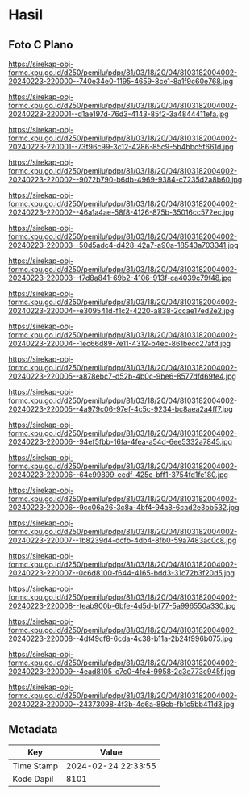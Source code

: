 # Hasil

## Foto C Plano

https://sirekap-obj-formc.kpu.go.id/d250/pemilu/pdpr/81/03/18/20/04/8103182004002-20240223-220000--740e34e0-1195-4659-8ce1-8a1f9c60e768.jpg

https://sirekap-obj-formc.kpu.go.id/d250/pemilu/pdpr/81/03/18/20/04/8103182004002-20240223-220001--d1ae197d-76d3-4143-85f2-3a4844411efa.jpg

https://sirekap-obj-formc.kpu.go.id/d250/pemilu/pdpr/81/03/18/20/04/8103182004002-20240223-220001--73f96c99-3c12-4286-85c9-5b4bbc5f661d.jpg

https://sirekap-obj-formc.kpu.go.id/d250/pemilu/pdpr/81/03/18/20/04/8103182004002-20240223-220002--9072b790-b6db-4969-9384-c7235d2a8b60.jpg

https://sirekap-obj-formc.kpu.go.id/d250/pemilu/pdpr/81/03/18/20/04/8103182004002-20240223-220002--46a1a4ae-58f8-4126-875b-35016cc572ec.jpg

https://sirekap-obj-formc.kpu.go.id/d250/pemilu/pdpr/81/03/18/20/04/8103182004002-20240223-220003--50d5adc4-d428-42a7-a90a-18543a703341.jpg

https://sirekap-obj-formc.kpu.go.id/d250/pemilu/pdpr/81/03/18/20/04/8103182004002-20240223-220003--f7d8a841-69b2-4106-913f-ca4039c79f48.jpg

https://sirekap-obj-formc.kpu.go.id/d250/pemilu/pdpr/81/03/18/20/04/8103182004002-20240223-220004--e309541d-f1c2-4220-a838-2ccae17ed2e2.jpg

https://sirekap-obj-formc.kpu.go.id/d250/pemilu/pdpr/81/03/18/20/04/8103182004002-20240223-220004--1ec66d89-7e11-4312-b4ec-861becc27afd.jpg

https://sirekap-obj-formc.kpu.go.id/d250/pemilu/pdpr/81/03/18/20/04/8103182004002-20240223-220005--a878ebc7-d52b-4b0c-9be6-8577dfd69fe4.jpg

https://sirekap-obj-formc.kpu.go.id/d250/pemilu/pdpr/81/03/18/20/04/8103182004002-20240223-220005--4a979c06-97ef-4c5c-9234-bc8aea2a4ff7.jpg

https://sirekap-obj-formc.kpu.go.id/d250/pemilu/pdpr/81/03/18/20/04/8103182004002-20240223-220006--94ef5fbb-16fa-4fea-a54d-6ee5332a7845.jpg

https://sirekap-obj-formc.kpu.go.id/d250/pemilu/pdpr/81/03/18/20/04/8103182004002-20240223-220006--64e99899-eedf-425c-bff1-3754fd1fe180.jpg

https://sirekap-obj-formc.kpu.go.id/d250/pemilu/pdpr/81/03/18/20/04/8103182004002-20240223-220006--9cc06a26-3c8a-4bf4-94a8-6cad2e3bb532.jpg

https://sirekap-obj-formc.kpu.go.id/d250/pemilu/pdpr/81/03/18/20/04/8103182004002-20240223-220007--1b8239d4-dcfb-4db4-8fb0-59a7483ac0c8.jpg

https://sirekap-obj-formc.kpu.go.id/d250/pemilu/pdpr/81/03/18/20/04/8103182004002-20240223-220007--0c6d8100-f644-4165-bdd3-31c72b3f20d5.jpg

https://sirekap-obj-formc.kpu.go.id/d250/pemilu/pdpr/81/03/18/20/04/8103182004002-20240223-220008--feab900b-6bfe-4d5d-bf77-5a996550a330.jpg

https://sirekap-obj-formc.kpu.go.id/d250/pemilu/pdpr/81/03/18/20/04/8103182004002-20240223-220008--4df49cf8-6cda-4c38-b11a-2b24f996b075.jpg

https://sirekap-obj-formc.kpu.go.id/d250/pemilu/pdpr/81/03/18/20/04/8103182004002-20240223-220009--4ead8105-c7c0-4fe4-9958-2c3e773c945f.jpg

https://sirekap-obj-formc.kpu.go.id/d250/pemilu/pdpr/81/03/18/20/04/8103182004002-20240223-220000--24373098-4f3b-4d6a-89cb-fb1c5bb411d3.jpg


## Metadata

| Key        | Value               |
| ---------- | ------------------- |
| Time Stamp | 2024-02-24 22:33:55 |
| Kode Dapil | 8101                |



